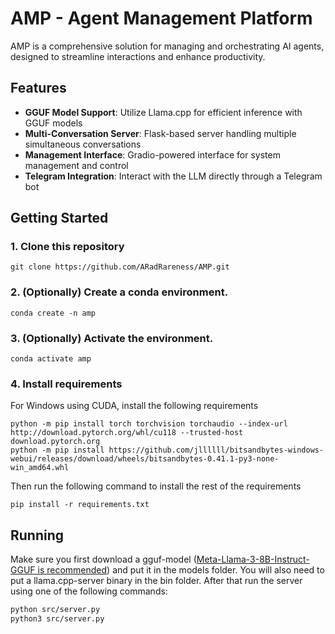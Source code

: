 # AMP - Agent Management Platform

AMP is a comprehensive solution for managing and orchestrating AI agents, designed to streamline interactions and enhance productivity.

## Features

- **GGUF Model Support**: Utilize Llama.cpp for efficient inference with GGUF models
- **Multi-Conversation Server**: Flask-based server handling multiple simultaneous conversations
- **Management Interface**: Gradio-powered interface for system management and control
- **Telegram Integration**: Interact with the LLM directly through a Telegram bot


## Getting Started

### 1. Clone this repository
```
git clone https://github.com/ARadRareness/AMP.git
```

### 2. (Optionally) Create a conda environment.
```
conda create -n amp
```

### 3. (Optionally) Activate the environment.
```
conda activate amp
```

### 4. Install requirements
For Windows using CUDA, install the following requirements
```
python -m pip install torch torchvision torchaudio --index-url http://download.pytorch.org/whl/cu118 --trusted-host download.pytorch.org
python -m pip install https://github.com/jllllll/bitsandbytes-windows-webui/releases/download/wheels/bitsandbytes-0.41.1-py3-none-win_amd64.whl
```

Then run the following command to install the rest of the requirements
```
pip install -r requirements.txt
```


## Running

Make sure you first download a gguf-model ([Meta-Llama-3-8B-Instruct-GGUF is recommended](https://huggingface.co/bartowski/Meta-Llama-3-8B-Instruct-GGUF)) and put it in the models folder. You will also need to put a llama.cpp-server binary in the bin folder. After that run the server using one of the following commands:

```bash
python src/server.py
python3 src/server.py
```